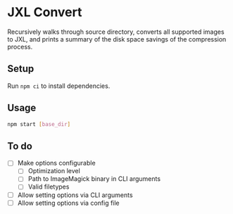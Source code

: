 # JXL Convert

Recursively walks through source directory, converts all supported images to JXL, and prints a summary of the disk space savings of the compression process.

## Setup

Run `npm ci` to install dependencies.

## Usage

```bash
npm start [base_dir]
```

## To do

- [ ] Make options configurable
  - [ ] Optimization level
  - [ ] Path to ImageMagick binary in CLI arguments
  - [ ] Valid filetypes
- [ ] Allow setting options via CLI arguments
- [ ] Allow setting options via config file
